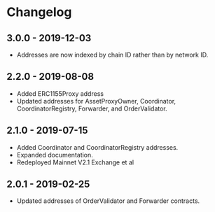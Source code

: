 # Changelog

## 3.0.0 - 2019-12-03

-   Addresses are now indexed by chain ID rather than by network ID.

## 2.2.0 - 2019-08-08

-   Added ERC1155Proxy address
-   Updated addresses for AssetProxyOwner, Coordinator, CoordinatorRegistry, Forwarder, and OrderValidator.

## 2.1.0 - 2019-07-15

-   Added Coordinator and CoordinatorRegistry addresses.
-   Expanded documentation.
-   Redeployed Mainnet V2.1 Exchange et al

## 2.0.1 - 2019-02-25

-   Updated addresses of OrderValidator and Forwarder contracts.
